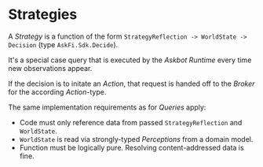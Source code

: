 # Strategies

A _Strategy_ is a function of the form `StrategyReflection -> WorldState -> Decision` (type `AskFi.Sdk.Decide`).

It's a special case query that is executed by the _Askbot Runtime_ every time new observations appear.

If the decision is to initate an _Action_, that request is handed off to the _Broker_ for the according _Action_-type.

The same implementation requirements as for _Queries_ apply:

- Code must only reference data from passed `StrategyReflection` and `WorldState`.
- `WorldState` is read via strongly-typed _Perceptions_ from a domain model.
- Function must be logically pure. Resolving content-addressed data is fine.
